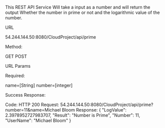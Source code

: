 This REST API Service Will take a input as a number and will return the output Whether the number in prime or not and the logarithmic value of the number.

URL

54.244.144.50:8080/CloudProject/api/prime

Method:

GET
POST

URL Params

Required:

name=[String]
number=[integer]

Success Response:

Code: HTTP 200 
Request: 54.244.144.50:8080/CloudProject/api/prime?number=11&name=Michael Bloom
Response: 
{
  "LogValue": 2.3978952727983707,
  "Result": "Number is Prime",
  "Number": 11,
  "UserName": "Michael Bloom"
}

